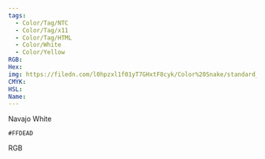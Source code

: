 ```yaml
---
tags:
  - Color/Tag/NTC
  - Color/Tag/x11
  - Color/Tag/HTML
  - Color/White
  - Color/Yellow
RGB: 
Hex: 
img: https://filedn.com/l0hpzxl1f01yT7GHxtF8cyk/Color%20Snake/standard_csv_to_svg//FFDEAD.svg
CMYK: 
HSL: 
Name:
---
```

Navajo White
```palette
#FFDEAD
```
RGB
